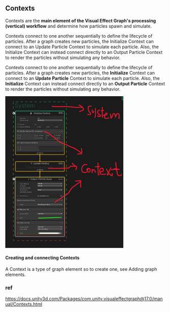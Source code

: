 ## Contexts

Contexts are the **main element of the Visual Effect Graph's processing (vertical) workflow** and determine how particles spawn and simulate.

Contexts connect to one another sequentially to define the lifecycle of particles. After a graph creates new particles, the Initialize Context can connect to an Update Particle Context to simulate each particle. Also, the Initialize Context can instead connect directly to an Output Particle Context to render the particles without simulating any behavior.


Contexts connect to one another sequentially to define the lifecycle of particles. After a graph creates new particles, the **Initialize** Context can connect to an **Update Particle** Context to simulate each particle. Also, the **Initialize** Context can instead connect directly to an **Output Particle** Context to render the particles without simulating any behavior.

![](./img/system_context.png)


#### Creating and connecting Contexts
A Context is a type of graph element so to create one, see Adding graph elements.

### ref 
https://docs.unity3d.com/Packages/com.unity.visualeffectgraph@17.0/manual/Contexts.html

